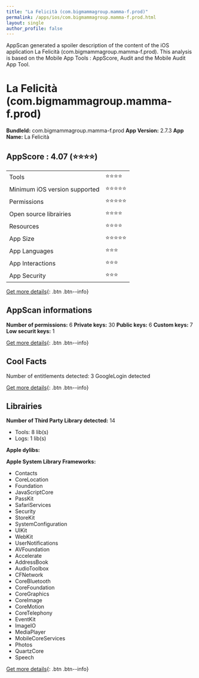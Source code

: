 ```yaml
---
title: "La Felicità (com.bigmammagroup.mamma-f.prod)"
permalink: /apps/ios/com.bigmammagroup.mamma-f.prod.html
layout: single
author_profile: false
---
```

AppScan generated a spoiler description of the content of the iOS application La Felicità (com.bigmammagroup.mamma-f.prod). This analysis is based on the Mobile App Tools : AppScore, Audit and the Mobile Audit App Tool.

# La Felicità (com.bigmammagroup.mamma-f.prod)

**BundleId:** com.bigmammagroup.mamma-f.prod
**App Version:** 2.7.3
**App Name:** La Felicità


## AppScore : 4.07 (⭐️⭐️⭐️⭐️) 

<table>
<tr><td> Tools </td><td> ⭐️⭐️⭐️⭐️ </td></tr>
<tr><td> Minimum iOS version supported </td><td> ⭐️⭐️⭐️⭐️⭐️ </td></tr>
<tr><td> Permissions </td><td> ⭐️⭐️⭐️⭐️⭐️ </td></tr>
<tr><td> Open source librairies </td><td> ⭐️⭐️⭐️⭐️ </td></tr>
<tr><td> Resources </td><td> ⭐️⭐️⭐️⭐️ </td></tr>
<tr><td> App Size </td><td> ⭐️⭐️⭐️⭐️⭐️ </td></tr>
<tr><td> App Languages </td><td> ⭐️⭐️⭐️ </td></tr>
<tr><td> App Interactions </td><td> ⭐️⭐️⭐️ </td></tr>
<tr><td> App Security </td><td> ⭐️⭐️⭐️ </td></tr>
</table>

[Get more details](/pricing.html){: .btn .btn--info}  
  
## AppScan informations 

**Number of permissions:** 6
**Private keys:** 30
**Public keys:** 6
**Custom keys:** 7
**Low securit keys:** 1
  
[Get more details](/pricing.html){: .btn .btn--info}

## Cool Facts

Number of entitlements detected: 3
GoogleLogin detected
  
[Get more details](/pricing.html){: .btn .btn--info}

## Librairies 
**Number of Third Party Library detected:** 14
- Tools: 8 lib(s)
- Logs: 1 lib(s)

**Apple dylibs:**


**Apple System Library Frameworks:**
- Contacts
- CoreLocation
- Foundation
- JavaScriptCore
- PassKit
- SafariServices
- Security
- StoreKit
- SystemConfiguration
- UIKit
- WebKit
- UserNotifications
- AVFoundation
- Accelerate
- AddressBook
- AudioToolbox
- CFNetwork
- CoreBluetooth
- CoreFoundation
- CoreGraphics
- CoreImage
- CoreMotion
- CoreTelephony
- EventKit
- ImageIO
- MediaPlayer
- MobileCoreServices
- Photos
- QuartzCore
- Speech


  
[Get more details](/pricing.html){: .btn .btn--info}


